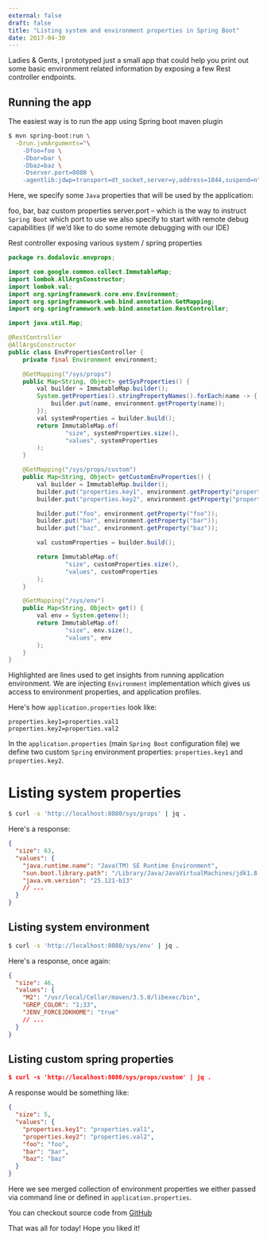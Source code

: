 ```yaml
---
external: false
draft: false
title: "Listing system and environment properties in Spring Boot"
date: 2017-04-30
---
```


Ladies & Gents, I prototyped just a small app that could help you print out some basic
environment related information by exposing a few Rest controller endpoints.

## Running the app

The easiest way is to run the app using Spring boot maven plugin

```bash
$ mvn spring-boot:run \
  -Drun.jvmArguments="\
    -Dfoo=foo \
    -Dbar=bar \
    -Dbaz=baz \
    -Dserver.port=8080 \
    -agentlib:jdwp=transport=dt_socket,server=y,address=1044,suspend=n"
```

Here, we specify some `Java` properties that will be used by the application:

foo, bar, baz custom properties
server.port – which is the way to instruct `Spring Boot` which port to use
we also specify to start with remote debug capabilities (if we’d like to do some remote
debugging with our IDE)

Rest controller exposing various system / spring properties

```java
package rs.dodalovic.envprops;

import com.google.common.collect.ImmutableMap;
import lombok.AllArgsConstructor;
import lombok.val;
import org.springframework.core.env.Environment;
import org.springframework.web.bind.annotation.GetMapping;
import org.springframework.web.bind.annotation.RestController;

import java.util.Map;

@RestController
@AllArgsConstructor
public class EnvPropertiesController {
    private final Environment environment;

    @GetMapping("/sys/props")
    public Map<String, Object> getSysProperties() {
        val builder = ImmutableMap.builder();
        System.getProperties().stringPropertyNames().forEach(name -> {
            builder.put(name, environment.getProperty(name));
        });
        val systemProperties = builder.build();
        return ImmutableMap.of(
                "size", systemProperties.size(),
                "values", systemProperties
        );
    }

    @GetMapping("/sys/props/custom")
    public Map<String, Object> getCustomEnvProperties() {
        val builder = ImmutableMap.builder();
        builder.put("properties.key1", environment.getProperty("properties.key1"));
        builder.put("properties.key2", environment.getProperty("properties.key2"));

        builder.put("foo", environment.getProperty("foo"));
        builder.put("bar", environment.getProperty("bar"));
        builder.put("baz", environment.getProperty("baz"));

        val customProperties = builder.build();

        return ImmutableMap.of(
                "size", customProperties.size(),
                "values", customProperties
        );
    }

    @GetMapping("/sys/env")
    public Map<String, Object> get() {
        val env = System.getenv();
        return ImmutableMap.of(
                "size", env.size(),
                "values", env
        );
    }
}
```

Highlighted are lines used to get insights from running application environment. We are injecting
`Environment` implementation which gives us access to environment properties, and application
profiles.

Here's how `application.properties` look like:

```properties
properties.key1=properties.val1
properties.key2=properties.val2
```

In the `application.properties` (main `Spring Boot` configuration file) we define two custom
`Spring` environment properties: `properties.key1` and `properties.key2`.

# Listing system properties

```bash
$ curl -s 'http://localhost:8080/sys/props' | jq .
```

Here's a response:

```json
{
  "size": 63,
  "values": {
    "java.runtime.name": "Java(TM) SE Runtime Environment",
    "sun.boot.library.path": "/Library/Java/JavaVirtualMachines/jdk1.8.0_121.jdk/Contents/Home/jre/lib",
    "java.vm.version": "25.121-b13"
    // ...
  }
}
```

## Listing system environment

```bash
$ curl -s 'http://localhost:8080/sys/env' | jq .
```

Here's a response, once again:

```json
{
  "size": 46,
  "values": {
    "M2": "/usr/local/Cellar/maven/3.5.0/libexec/bin",
    "GREP_COLOR": "1;33",
    "JENV_FORCEJDKHOME": "true"
    // ...
  }
}
```

## Listing custom spring properties

```json
$ curl -s 'http://localhost:8080/sys/props/custom' | jq .
```

A response would be something like:

```json
{
  "size": 5,
  "values": {
    "properties.key1": "properties.val1",
    "properties.key2": "properties.val2",
    "foo": "foo",
    "bar": "bar",
    "baz": "baz"
  }
}
```

Here we see merged collection of environment properties we either passed via command line
or defined in `application.properties`.

You can checkout source code from [GitHub](https://github.com/dodalovic/env-properties-demo)

That was all for today! Hope you liked it!

